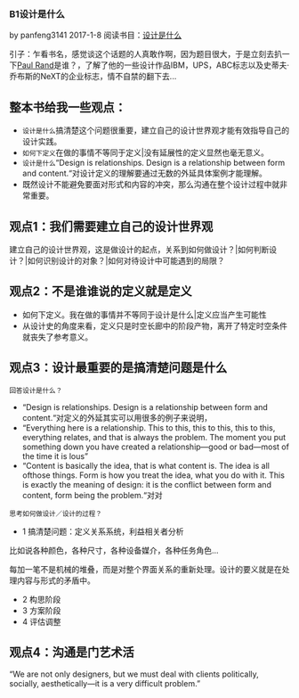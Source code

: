### B1设计是什么
by panfeng3141  2017-1-8   阅读书目：[设计是什么](https://book.douban.com/subject/4257259/)

引子：乍看书名，感觉谈这个话题的人真敢作啊，因为题目很大，于是立刻去扒一下[Paul Rand](https://en.wikipedia.org/wiki/Paul_Rand)是谁？，了解了他的一些设计作品IBM，UPS，ABC标志以及史蒂夫·乔布斯的NeXT的企业标志，情不自禁的翻下去...

## 整本书给我一些观点：

- `设计是什么`搞清楚这个问题很重要，建立自己的设计世界观才能有效指导自己的设计实践。
- `如何下定义`在做的事情不等同于定义|没有延展性的定义显然也毫无意义。
- `设计是什么`“Design is relationships. Design is a relationship between form and content.“对设计定义的理解要通过无数的外延具体案例才能理解。
- 既然设计不能避免要面对形式和内容的冲突，那么沟通在整个设计过程中就非常重要。

## 观点1：我们需要建立自己的设计世界观
建立自己的设计世界观，这是做设计的起点，关系到如何做设计？|如何判断设计？|如何识别设计的对象？|如何对待设计中可能遇到的局限？

## 观点2：不是谁谁说的定义就是定义
- 如何下定义。我在做的事情并不等同于设计是什么|定义应当产生可能性
- 从设计史的角度来看，定义只是时空长廊中的阶段产物，离开了特定时空条件就丧失了参考意义。

## 观点3：设计最重要的是搞清楚问题是什么
`回答设计是什么？`
- “Design is relationships. Design is a relationship between form and content.“对定义的外延其实可以用很多的例子来说明，
- “Everything here is a relationship. This to this, this to this, this to this, everything relates, and that  is always the problem. The moment  you put something down you have created a relationship—good or bad—most of the time it is lous”
- “Content is basically the idea, that is what content is. The idea is all ofthose things. Form is how you treat the idea, what you do with it. This is exactly the meaning of design: it is the conflict between form and content, form being the problem.“对对

`思考如何做设计／设计的过程？`

- 1 搞清楚问题：定义关系系统，利益相关者分析

比如说各种颜色，各种尺寸，各种设备媒介，各种任务角色...

每加一笔不是机械的堆叠，而是对整个界面关系的重新处理。设计的要义就是在处理内容与形式的矛盾中。

 - 2 构思阶段
 - 3 方案阶段
 - 4 评估调整
 
 ## 观点4：沟通是门艺术活
 “We are not only designers, but we must deal with clients politically, socially, aesthetically—it is a very difficult problem.”
 
 
 
 
 
 
